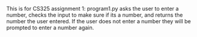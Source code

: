 This is for CS325 assignment 1: program1.py asks the user to enter a number, checks the input to make sure if its a number, and returns the number the user entered. If the user does not enter a number they will be prompted to enter a number again.